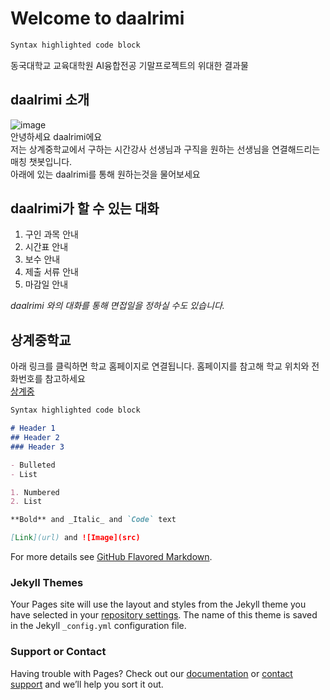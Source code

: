 # Welcome to daalrimi
```markdown
Syntax highlighted code block
```
동국대학교 교육대학원 AI융합전공 기말프로젝트의 위대한 결과물 

## daalrimi 소개
 ![image](https://user-images.githubusercontent.com/81285533/118516921-b9b89000-b771-11eb-94fb-d44f11f0dfb5.jpg)  
 안녕하세요 daalrimi에요  
저는 상계중학교에서 구하는 시간강사 선생님과 구직을 원하는 선생님을 연결해드리는 매칭 챗봇입니다.  
 아래에 있는 daalrimi를 통해 원하는것을 물어보세요
 
## daalrimi가 할 수 있는 대화
1. 구인 과목 안내
2. 시간표 안내
3. 보수 안내
4. 제출 서류 안내
5. 마감일 안내
 
 _daalrimi 와의 대화를 통해 면접일을 정하실 수도 있습니다._
## 상계중학교
아래 링크를 클릭하면 학교 홈페이지로 연결됩니다. 홈페이지를 참고해 학교 위치와 전화번호를 참고하세요  
[상계중](http://sanggye.sen.ms.kr)
 

```markdown
Syntax highlighted code block

# Header 1
## Header 2
### Header 3

- Bulleted
- List

1. Numbered
2. List

**Bold** and _Italic_ and `Code` text

[Link](url) and ![Image](src)
```

For more details see [GitHub Flavored Markdown](https://guides.github.com/features/mastering-markdown/).

### Jekyll Themes

Your Pages site will use the layout and styles from the Jekyll theme you have selected in your [repository settings](https://github.com/leeyoungmi-01/daalrimi/settings/pages). The name of this theme is saved in the Jekyll `_config.yml` configuration file.

### Support or Contact

Having trouble with Pages? Check out our [documentation](https://docs.github.com/categories/github-pages-basics/) or [contact support](https://support.github.com/contact) and we’ll help you sort it out.
